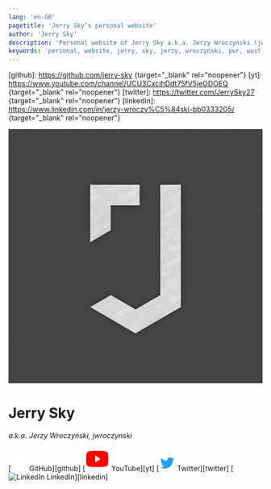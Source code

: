```yaml
---
lang: 'en-GB'
pagetitle: 'Jerry Sky’s personal website'
author: 'Jerry Sky'
description: 'Personal website of Jerry Sky a.k.a. Jerzy Wroczyński (jwroczynski).'
keywords: 'personal, website, jerry, sky, jerzy, wroczyński, pwr, wust, bash, typescript, latex, contact, projects, programming, computer science'
---
```


[github]: https://github.com/jerry-sky {target="_blank" rel="noopener"}
[yt]: https://www.youtube.com/channel/UCU3CxcihDdt75fV5jeODOEQ {target="_blank" rel="noopener"}
[twitter]: https://twitter.com/JerrySky27 {target="_blank" rel="noopener"}
[linkedin]: https://www.linkedin.com/in/jerzy-wroczy%C5%84ski-bb0333205/ {target="_blank" rel="noopener"}

<div class="container">

<img src="/assets/avatar.png" class="logo" alt="Jerry Sky’s Logo" />

# Jerry Sky
*a.k.a. Jerzy Wroczyński, jwroczynski*

<div class="buttons">

[![GitHub](/assets/github.png) GitHub][github]
[![YouTube](/assets/youtube.png) YouTube][yt]
[![Twitter](/assets/twitter.ico) Twitter][twitter]
[![LinkedIn](/assets/linkedin.ico) LinkedIn][linkedin]

</div>

</div>
